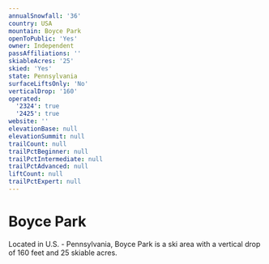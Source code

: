```yaml
---
annualSnowfall: '36'
country: USA
mountain: Boyce Park
openToPublic: 'Yes'
owner: Independent
passAffiliations: ''
skiableAcres: '25'
skied: 'Yes'
state: Pennsylvania
surfaceLiftsOnly: 'No'
verticalDrop: '160'
operated:
  '2324': true
  '2425': true
website: ''
elevationBase: null
elevationSummit: null
trailCount: null
trailPctBeginner: null
trailPctIntermediate: null
trailPctAdvanced: null
liftCount: null
trailPctExpert: null
---
```



# Boyce Park

Located in U.S. - Pennsylvania, Boyce Park is a ski area with a vertical drop of 160 feet and 25 skiable acres.
